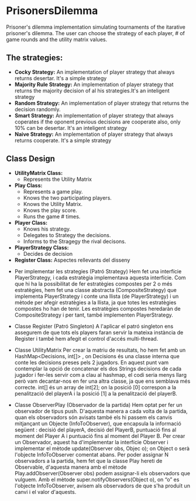 PrisonersDilemma
================

Prisoner's dilemma implementation simulating tournaments of the itarative prisoner's dilemma. The user can choose the strategy of each player, # of game rounds and the utility matrix values.

## The strategies:

*	**Cocky Strategy:** An implementation of player strategy that always returns desertar. It's a simple strategy
*	**Majority Rule Strategy:** An implementation of player strategy that returns the majority decision of al his strategies.It's an inteligent strategy
*	**Random Strategy:** An implementation of player strategy that returns the decision randomly.
*	**Smart Strategy:** An implementation of player strategy that always coperates if the oponent previous decisions are cooperate also, only 10% can be desertar. It's an inteligent strategy 
*	**Naive Strategy:** An implementation of player strategy that always returns cooperate. It's a simple strategy

## Class Design 

*	**UtilityMatrix Class:** 
	* Represents the Utility Matrix
*	**Play Class:**
	* Represents a game play.
	* Knows the two participating players.
	* Knows the Utility Matrix.
	* Knows the play score.
	* Runs the game # times.
*	**Player Class:**
	* Knows his strategy.
	* Delegates to Strategy the decisions.
	* Informs to the Stragegy the rival decisons.
*	**PlayerStrategy Class:**
	* Decides de decision	
*	**Register Class:**
Aspectes rellevants del disseny

- Per implementar les strategies (Patró Strategy)
Hem fet una interfície PlayerStrategy, i cada estratègia implementava aquesta interfície. Com que hi ha la possibilitat de fer estratègies compostes per 2 o més estratègies, hem fet una classe abstracta (CompositeStrategy) que implementa PlayerStrategy i conte una llista (de
PlayerStrategy) i un mètode per afegir estratègies a la llista, ja que totes les estratègies compostes ho han de tenir.
Les estratègies compostes heredaràn de CompositeStrategy i per tant, també implementen PlayerStrategy.

- Classe Register (Patró Singleton)
A l'aplicar el patró singleton ens assegurem de que tots els players faran servir la mateixa instància
de Register i també hem afegit el control d'accés multi-thread.

- Classe UtilityMatrix
Per crear la matriu de resultats, ho hem fet amb un HashMap<Decisions, int[]> , on Decisions és una classe interna que conte les decisions preses pels 2 jugadors. En aquest punt vam contemplar la opció de concatenar els dos Strings decisions de cada jugador i fer-les servir com a clau al hashmap, el codi seria menys llarg però vam decantar-nos en fer una altra classe, ja que ens semblava més correcte. int[] és un array de int[2]; on la posició [0] correspon a la penalització del playerA i la posició [1] a la penalització del playerB.

- Classe ObserverPlay (Observador de la partida)
Hem optat per fer un observador de tipus push. D'aquesta manera a cada volta de la partida, quan els observadors són avisats també els hi passem els canvis mitjançant un Objecte (InfoToObserver), que encapsula la informació següent : decisió del playerA, decisió del PlayerB, puntuació fins al moment del Player A i puntuació fins al moment del Player B. Per crear un Observador, aquest ha d'implementar la interfície Observer i implementar el mètode update(Observer obs, Objec o); on Object o serà l'objecte InfoToObserver comentat abans.
Per poder assignar N observadors a la partida, hem fet que la classe Play hereti de Observable, d'aquesta manera amb el mètode Play.addObserver(Observer obs) podem assignar-li els observadors
que vulguem.
Amb el mètode super.notifyObservers(Object o), on “o” es l'objecte InfoToObserver, avisem als observadors de que s'ha produït un canvi i el valor d'aquests.
